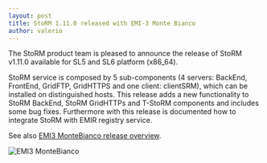 ```yaml
---
layout: post
title: StoRM 1.11.0 released with EMI-3 Monte Bianco
author: valerio
---
```


The StoRM product team is pleased to announce the release of StoRM v1.11.0 available for SL5 and SL6 platform (x86_64).

StoRM service is composed by 5 sub-components (4 servers: BackEnd, FrontEnd, GridFTP, GridHTTPS and one client: clientSRM), which can be installed on distinguished hosts.
This release adds a new functionality to StoRM BackEnd, StoRM GridHTTPs and T-StoRM components and includes some bug fixes. Furthermore with this release is documented how to integrate StoRM with EMIR registry service.

See also [EMI3 MonteBianco release overview](http://www.eu-emi.eu/emi-3-montebianco).

![EMI3 MonteBianco]({{site.baseurl}}/assets/images/emi_logo.gif)